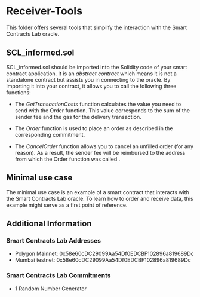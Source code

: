 # Receiver-Tools 

This folder offers several tools that simplify the interaction with the Smart Contracts Lab oracle. 

## SCL_informed.sol

SCL_informed.sol should be imported into the Solidity code of your smart contract application. It is an *abstract contract* which means it is not a standalone contract but assists you in connecting to the oracle. By importing it into your contract, it allows you to call the following three functions:

- The *GetTransactionCosts* function calculates the value you need to send with the Order function. This value corresponds to the sum of the sender fee and the gas for the delivery transaction.

- The *Order* function is used to place an order as described in the corresponding commitment.

- The *CancelOrder* function allows you to cancel an unfilled order (for any reason). As a result, the sender fee will be reimbursed to the address from which the Order function was called .

## Minimal use case

The minimal use case is an example of a smart contract that interacts with the Smart Contracts Lab oracle. To learn how to order and receive data, this example might serve as a first point of reference.

## Additional Information

### Smart Contracts Lab Addresses

- Polygon Mainnet: 0x58e60cDC29099Aa54Df0EDCBF102896a819689Dc 
- Mumbai testnet: 0x58e60cDC29099Aa54Df0EDCBF102896a819689Dc 

### Smart Contracts Lab Commitments

- 1  Random Number Generator

